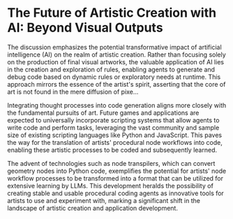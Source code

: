 
# The Future of Artistic Creation with AI: Beyond Visual Outputs

The discussion emphasizes the potential transformative impact of artificial intelligence (AI) on the realm of artistic creation. Rather than focusing solely on the production of final visual artworks, the valuable application of AI lies in the creation and exploration of rules, enabling agents to generate and debug code based on dynamic rules or exploratory needs at runtime. This approach mirrors the essence of the artist's spirit, asserting that the core of art is not found in the mere diffusion of pixe...

Integrating thought processes into code generation aligns more closely with the fundamental pursuits of art. Future games and applications are expected to universally incorporate scripting systems that allow agents to write code and perform tasks, leveraging the vast community and sample size of existing scripting languages like Python and JavaScript. This paves the way for the translation of artists' procedural node workflows into code, enabling these artistic processes to be coded and subsequently learned.

The advent of technologies such as node transpilers, which can convert geometry nodes into Python code, exemplifies the potential for artists' node workflow processes to be transformed into a format that can be utilized for extensive learning by LLMs. This development heralds the possibility of creating stable and usable procedural coding agents as innovative tools for artists to use and experiment with, marking a significant shift in the landscape of artistic creation and application development.
